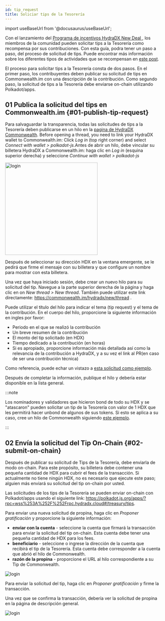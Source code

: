 ```yaml
---
id: tip_request
title: Soliciar tips de la Tesorería
---
```


import useBaseUrl from '@docusaurus/useBaseUrl';

Con el lanzamiento del [Programa de incentivos HydraDX New Deal ](#link-to-new-deal), los miembros de la comunidad pueden solicitar tips a la Tesorería  como recompensa por sus contribuciones. Con esta guía, podra tener un paso a paso, del proceso de solicitud de tips. Puede encontrar más información sobre los diferentes tipos de actividades que se recompensan en [este post](/new_deal).

El proceso para solicitar tips a la Tesorería consta de dos pasos. En el primer paso, los contribuyentes deben publicar su solicitud de tips en Commonwealth.im con una descripción de la contribución. Como segundo paso, la solicitud de tips a la Tesorería debe enviarse on-chain utilizando Polkadot/apps.

## 01 Publica la solicitud del tips en Commonwealth.im {#01-publish-tip-request}

Para salvaguardar la transparencia, todas las solicitudes de tips a la Tesorería deben publicarse en un hilo en la [pagina de HydraDX Commonwealth](https://commonwealth.im/hydradx). Before opening a thread, you need to link your HydraDX wallet to Commonwealth.im: Click *Log in* (top right corner) and select *Connect with wallet > polkadot-js*.Antes de abrir un hilo, debe vincular su billetera HydraDX a Commonwealth.im: haga clic en *Log in* (esquina superior derecha) y seleccione *Continue with wallet > polkadot-js*

<div style={{textAlign: 'center'}}>
  <img alt="login" src={useBaseUrl('/tip-request/login.jpg')} width="300px" />
</div>

Después de seleccionar su dirección HDX en la ventana emergente, se le pedirá que firme el mensaje con su billetera y que configure un nombre para mostrar con esta billetera.

Una vez que haya iniciado sesión, debe crear un nuevo hilo para su solicitud del tip. Navegue a la parte superior derecha de la página y haga clic en on *New thread > New thread*. También puede utilizar este link directamente: https://commonwealth.im/hydradx/new/thread . 

Puede utilizar el título del hilo para indicar el tema (tip request) y el tema de la contribución. En el cuerpo del hilo, proporcione la siguiente información en ingles por favor:

* Periodo en el que se realizó la contribución
* Un breve resumen de la contribución
* El monto del tip solicitado (en HDX)
* Tiempo dedicado a la contribución (en horas)
* Si es apropiado, proporcione información más detallada así como la relevancia de la contribución a HydraDX, y a su vez el link al PR(en caso de ser una contribución técnica)

Como referencia, puede echar un vistazo a [esta solicitud como ejemplo](https://commonwealth.im/hydradx/proposal/discussion/1165-tip-request-add-documentation-for-staking).

Después de completar la información, publique el hilo y debería estar disponible en la lista general.

:::note

Los nominadores y validadores que hicieron bond de todo su HDX y se "atascaron" pueden solicitar un tip de la Tesorería con valor de 1 HDX que les permitirá hacer unbond de algunos de sus tokens. Si esto se aplica a su caso, cree un hilo de Commonwealth siguiendo [este ejemplo](https://commonwealth.im/hydradx/proposal/discussion/1166-tip-request-overbonded-staker).

:::

## 02 Envía la solicitud del Tip On-Chain {#02-submit-on-chain}

Después de publicar su solicitud de Tips de la Tesorería, debe enviarla de modo on-chain. Para este propósito, su billetera debe contener una pequeña cantidad de HDX para cubrir el fees de la transacción. Si actualmente no tiene ningún HDX, no es necesario que ejecute este paso; alguien más enviará su solicitud del tip on-chain por usted.

Las solicitudes de los tips de la Tesorería se pueden enviar on-chain con Polkadot/apps usando el siguiente link: https://polkadot.js.org/apps/?rpc=wss%253A%252F%252Frpc.hydradx.cloud#/treasury/tips.

Para enviar una nueva solicitud de propina, haga clic en *Proponer gratificación* y proporcione la siguiente información:

* **enviar con la cuenta** - seleccione la cuenta que firmará la transacción para enviar la solicitud del tip on-chain. Esta cuenta debe tener una pequeña cantidad de HDX para los fees.
* **beneficiario** - seleccione o ingrese la dirección de la cuenta que recibirá el tip de la Tesorería. Esta cuenta debe corresponder a la cuenta que abrió el hilo de Commonwealth.
* **razón de la propina** - proporcione el URL al hilo  correspondiente a su Tip de Commonwealth.

<div style={{textAlign: 'center'}}>
  <img alt="login" src={useBaseUrl('/tip-request/submit-on-chain.jpg')} />
</div>

Para enviar la solicitud del tip, haga clic en *Proponer gratificación* y firme la transacción.

Una vez que se confirma la transacción, debería ver la solicitud de propina en la página de descripción general.

<div style={{textAlign: 'center'}}>
  <img alt="login" src={useBaseUrl('/tip-request/tip-requests.jpg')} />
</div>
